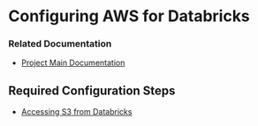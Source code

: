 # Configuring AWS for Databricks

### Related Documentation
- [Project Main Documentation](../../../README.md)


## Required Configuration Steps
- [Accessing S3 from Databricks](s3.md)
